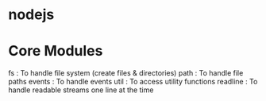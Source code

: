 # nodejs

# Core Modules
fs : To handle file system (create files & directories)
path : To handle file paths
events : To handle events
util : To access utility functions
readline : To handle readable streams one line at the time
